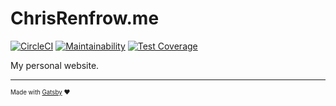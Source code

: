# ChrisRenfrow.me

[![CircleCI](https://circleci.com/gh/ChrisRenfrow/chrisrenfrow.me/tree/master.svg?style=svg)](https://circleci.com/gh/ChrisRenfrow/chrisrenfrow.me/tree/master)
[![Maintainability](https://api.codeclimate.com/v1/badges/d2e6708ff153df813dbc/maintainability)](https://codeclimate.com/github/ChrisRenfrow/chrisrenfrow.me/maintainability)
[![Test Coverage](https://api.codeclimate.com/v1/badges/d2e6708ff153df813dbc/test_coverage)](https://codeclimate.com/github/ChrisRenfrow/chrisrenfrow.me/test_coverage)

My personal website.

---

<sub><sup>Made with [Gatsby](https://www.gatsbyjs.org/) :heart:</sup></sub>